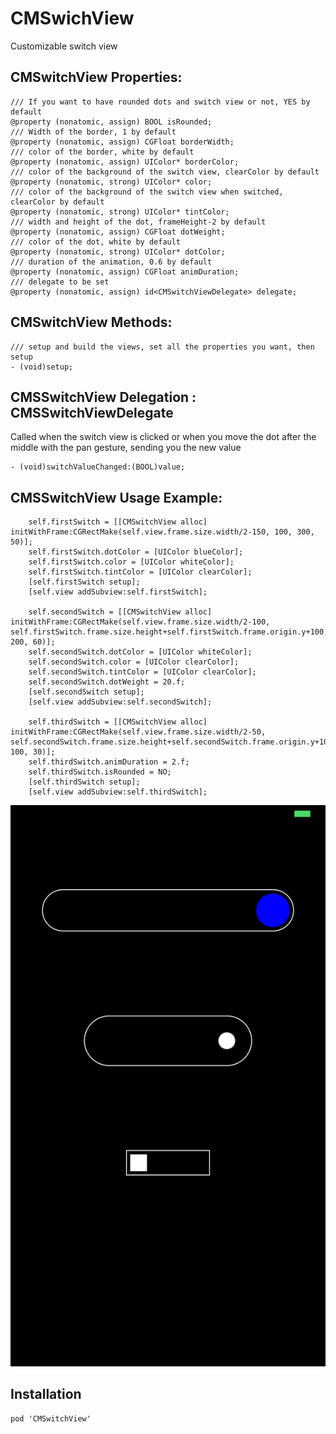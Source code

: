 # CMSwichView
Customizable switch view

CMSwitchView Properties:
---------------------------------------------------
```objc
/// If you want to have rounded dots and switch view or not, YES by default
@property (nonatomic, assign) BOOL isRounded;
/// Width of the border, 1 by default
@property (nonatomic, assign) CGFloat borderWidth;
/// color of the border, white by default
@property (nonatomic, assign) UIColor* borderColor;
/// color of the background of the switch view, clearColor by default
@property (nonatomic, strong) UIColor* color;
/// color of the background of the switch view when switched, clearColor by default
@property (nonatomic, strong) UIColor* tintColor;
/// width and height of the dot, frameHeight-2 by default
@property (nonatomic, assign) CGFloat dotWeight;
/// color of the dot, white by default
@property (nonatomic, strong) UIColor* dotColor;
/// duration of the animation, 0.6 by default
@property (nonatomic, assign) CGFloat animDuration;
/// delegate to be set
@property (nonatomic, assign) id<CMSwitchViewDelegate> delegate;
```

CMSwitchView Methods:
---------------------------------------------------
```objc
/// setup and build the views, set all the properties you want, then setup
- (void)setup;
```

CMSSwitchView Delegation : CMSSwitchViewDelegate
---------------------------------------------------
Called when the switch view is clicked or when you move the dot after the middle with the pan gesture, sending you the new value
```objc
- (void)switchValueChanged:(BOOL)value;
```

CMSSwitchView Usage Example:
---------------------------------------------------
```objc
    self.firstSwitch = [[CMSwitchView alloc] initWithFrame:CGRectMake(self.view.frame.size.width/2-150, 100, 300, 50)];
    self.firstSwitch.dotColor = [UIColor blueColor];
    self.firstSwitch.color = [UIColor whiteColor];
    self.firstSwitch.tintColor = [UIColor clearColor];
    [self.firstSwitch setup];
    [self.view addSubview:self.firstSwitch];
    
    self.secondSwitch = [[CMSwitchView alloc] initWithFrame:CGRectMake(self.view.frame.size.width/2-100, self.firstSwitch.frame.size.height+self.firstSwitch.frame.origin.y+100, 200, 60)];
    self.secondSwitch.dotColor = [UIColor whiteColor];
    self.secondSwitch.color = [UIColor clearColor];
    self.secondSwitch.tintColor = [UIColor clearColor];
    self.secondSwitch.dotWeight = 20.f;
    [self.secondSwitch setup];
    [self.view addSubview:self.secondSwitch];
    
    self.thirdSwitch = [[CMSwitchView alloc] initWithFrame:CGRectMake(self.view.frame.size.width/2-50, self.secondSwitch.frame.size.height+self.secondSwitch.frame.origin.y+100, 100, 30)];
    self.thirdSwitch.animDuration = 2.f;
    self.thirdSwitch.isRounded = NO;
    [self.thirdSwitch setup];
    [self.view addSubview:self.thirdSwitch];
```
![Image](./Screenshots/IMG_0747.PNG)

Installation
---------------------------------------------------
```objc
pod 'CMSwitchView'
```
